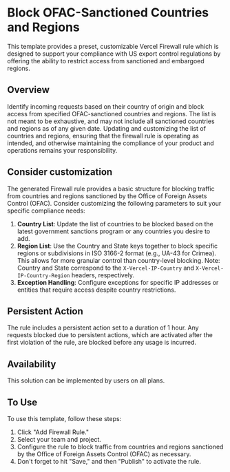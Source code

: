 # Block OFAC-Sanctioned Countries and Regions

This template provides a preset, customizable Vercel Firewall rule which is designed to support your compliance with US export control regulations by offering the ability to restrict access from sanctioned and embargoed regions.

## Overview

Identify incoming requests based on their country of origin and block access from specified OFAC-sanctioned countries and regions. The list is not meant to be exhaustive, and may not include all sanctioned countries and regions as of any given date. Updating and customizing the list of countries and regions, ensuring that the firewall rule is operating as intended, and otherwise maintaining the compliance of your product and operations remains your responsibility. 

## Consider customization

The generated Firewall rule provides a basic structure for blocking traffic from countries and regions sanctioned by the Office of Foreign Assets Control (OFAC). Consider customizing the following parameters to suit your specific compliance needs:

1. **Country List**: Update the list of countries to be blocked based on the latest government sanctions program or any countries you desire to add.
2. **Region List**: Use the Country and State keys together to block specific regions or subdivisions in ISO 3166-2 format (e.g., UA-43 for Crimea). This allows for more granular control than country-level blocking. Note: Country and State correspond to the `X-Vercel-IP-Country` and `X-Vercel-IP-Country-Region` headers, respectively.
3. **Exception Handling**: Configure exceptions for specific IP addresses or entities that require access despite country restrictions.

## Persistent Action

The rule includes a persistent action set to a duration of 1 hour. Any requests blocked due to persistent actions, which are activated after the first violation of the rule, are blocked before any usage is incurred.

## Availability

This solution can be implemented by users on all plans.

## To Use

To use this template, follow these steps:

1. Click "Add Firewall Rule."
2. Select your team and project.
3. Configure the rule to block traffic from countries and regions sanctioned by the Office of Foreign Assets Control (OFAC) as necessary.
4. Don't forget to hit "Save," and then "Publish" to activate the rule.